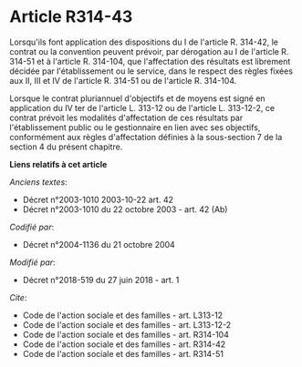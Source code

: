 # Article R314-43

Lorsqu'ils font application des dispositions du I de l'article R. 314-42, le contrat ou la convention peuvent prévoir, par
dérogation au I de l'article R. 314-51 et à l'article R. 314-104, que l'affectation des résultats est librement décidée par
l'établissement ou le service, dans le respect des règles fixées aux II, III et IV de l'article R. 314-51 ou de l'article R.
314-104.

Lorsque le contrat pluriannuel d'objectifs et de moyens est signé en application du IV ter de l'article L. 313-12 ou de
l'article L. 313-12-2, ce contrat prévoit les modalités d'affectation de ces résultats par l'établissement public ou le
gestionnaire en lien avec ses objectifs, conformément aux règles d'affectation définies à la sous-section 7 de la section 4
du présent chapitre.

**Liens relatifs à cet article**

_Anciens textes_:

  - Décret n°2003-1010 2003-10-22 art. 42
  - Décret n°2003-1010 du 22 octobre 2003 - art. 42 (Ab)

_Codifié par_:

  - Décret n°2004-1136 du 21 octobre 2004

_Modifié par_:

  - Décret n°2018-519 du 27 juin 2018 - art. 1

_Cite_:

  - Code de l'action sociale et des familles - art. L313-12
  - Code de l'action sociale et des familles - art. L313-12-2
  - Code de l'action sociale et des familles - art. R314-104
  - Code de l'action sociale et des familles - art. R314-42
  - Code de l'action sociale et des familles - art. R314-51

